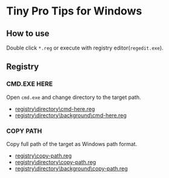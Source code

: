 # Tiny Pro Tips for Windows

## How to use

Double click `*.reg` or execute with registry editor(`regedit.exe`).

## Registry

### CMD.EXE HERE

Open `cmd.exe` and change directory to the target path.

- [registry\directory\cmd-here.reg](./registry/directory/cmd-here.reg)
- [registry\directory\background\cmd-here.reg](./registry/directory/background/cmd-here.reg)

### COPY PATH

Copy full path of the target as Windows path format.

- [registry\copy-path.reg](./registry/copy-path.reg)
- [registry\directory\copy-path.reg](./registry/directory/copy-path.reg)
- [registry\directory\background\copy-path.reg](./registry/directory/background/copy-path.reg)
